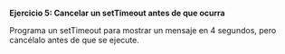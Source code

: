 <strong>Ejercicio 5: Cancelar un setTimeout antes de que ocurra</strong>

Programa un setTimeout para mostrar un mensaje en 4 segundos, pero cancélalo antes de que se ejecute.